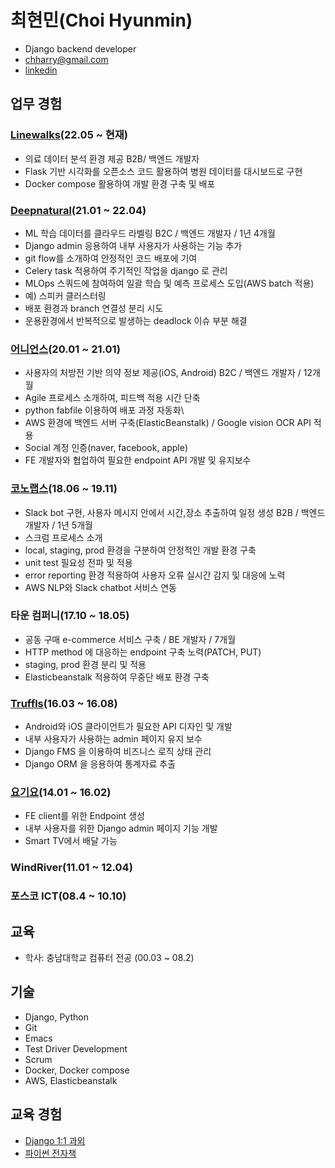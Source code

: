 # 최현민(Choi Hyunmin)
- Django backend developer
- chharry@gmail.com
- [linkedin](https://www.linkedin.com/in/chharry/)


## 업무 경험

### [Linewalks](https://linewalks.com/)(22.05 ~ 현재)
- 의료 데이터 분석 환경 제공 B2B/ 백엔드 개발자
- Flask 기반 시각화를 오픈소스 코드 활용하여 병원 데이터를 대시보드로 구현
- Docker compose 활용하여 개발 환경 구축 및 배포

### [Deepnatural](https://deepnatural.ai/)(21.01 ~ 22.04)
- ML 학습 데이터를 클라우드 라벨링 B2C / 백엔드 개발자 / 1년 4개월
- Django admin 응용하여 내부 사용자가 사용하는 기능 추가
- git flow를 소개하여 안정적인 코드 배포에 기여
- Celery task 적용하여 주기적인 작업을 django 로 관리
- MLOps 스쿼드에 참여하여 일괄 학습 및 예측 프로세스 도입(AWS batch 적용)
- 예) 스피커 클러스터링
- 배포 환경과 branch 연결성 분리 시도
- 운용환경에서 반복적으로 발생하는 deadlock 이슈 부분 해결

### [어니언스](https://www.papricacare.com/)(20.01 ~ 21.01)
- 사용자의 처방전 기반 의약 정보 제공(iOS, Android) B2C / 백엔드 개발자 / 12개월
- Agile 프로세스 소개하여, 피드백 적용 시간 단축
- python fabfile 이용하여 배포 과정 자동화\
- AWS 환경에 백엔드 서버 구축(ElasticBeanstalk) / Google vision OCR API 적용
- Social 계정 인증(naver, facebook, apple)
- FE 개발자와 협업하여 필요한 endpoint API 개발 및 유지보수

### [코노랩스](https://about.kono.ai/)(18.06 ~ 19.11)
- Slack bot 구현, 사용자 메시지 안에서 시간,장소 추출하여 일정 생성 B2B / 백엔드 개발자 / 1년 5개월
- 스크럼 프로세스 소개
- local, staging, prod 환경을 구분하여 안정적인 개발 환경 구축
- unit test 필요성 전파 및 적용
- error reporting 환경 적용하여 사용자 오류 실시간 감지 및 대응에 노력
- AWS NLP와 Slack chatbot 서비스 연동

### 타운 컴퍼니(17.10 ~ 18.05)
- 공동 구매 e-commerce 서비스 구축 / BE 개발자 / 7개월
- HTTP method 에 대응하는 endpoint 구축 노력(PATCH, PUT)
- staging, prod 환경 분리 및 적용
- Elasticbeanstalk 적용하여 무중단 배포 환경 구축

### [Truffls](https://truffls.de/en/)(16.03 ~ 16.08)
- Android와 iOS 클라이언트가 필요한 API 디자인 및 개발
- 내부 사용자가 사용하는 admin 페이지 유지 보수
- Django FMS 을 이용하여 비즈니스 로직 상태 관리
- Django ORM 을 응용하여 통계자료 추출

### [요기요](https://www.yogiyo.co.kr/mobile/#/)(14.01 ~ 16.02)
- FE client를 위한 Endpoint 생성
- 내부 사용자를 위한 Django admin 페이지 기능 개발
- Smart TV에서 배달 가능

### WindRiver(11.01 ~ 12.04)

### 포스코 ICT(08.4 ~ 10.10)

## 교육
- 학사: 충남대학교 컴퓨터 전공 (00.03 ~ 08.2)

## 기술
- Django, Python
- Git
- Emacs
- Test Driver Development
- Scrum
- Docker, Docker compose
- AWS, Elasticbeanstalk


## 교육 경험
- [Django 1:1 과외](https://kmong.com/@%ED%98%84%EB%AF%BC)
- [파이썬 전자책](https://kmong.com/gig/300713)
